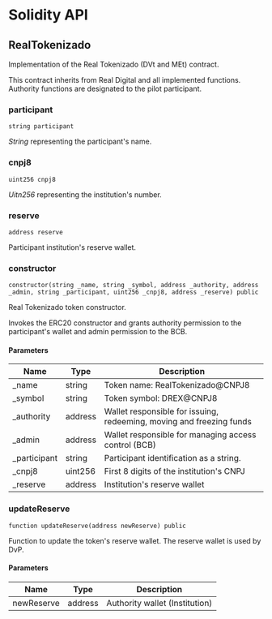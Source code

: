# Solidity API

## RealTokenizado

Implementation of the Real Tokenizado (DVt and MEt) contract.

This contract inherits from Real Digital and all implemented functions. Authority functions are designated to the pilot participant.

### participant

```solidity
string participant
```
_String_ representing the participant's name.

### cnpj8

```solidity
uint256 cnpj8
```
_Uitn256_ representing the institution's number.

### reserve

```solidity
address reserve
```
Participant institution's reserve wallet.


### constructor

```solidity
constructor(string _name, string _symbol, address _authority, address _admin, string _participant, uint256 _cnpj8, address _reserve) public
```

Real Tokenizado token constructor.

Invokes the ERC20 constructor and grants authority permission to the participant's wallet and admin permission to the BCB.

#### Parameters

| Name | Type | Description |
| ---- | ---- | ----------- |
| _name | string | Token name: RealTokenizado@CNPJ8 |
| _symbol | string | Token symbol: DREX@CNPJ8 |
| _authority | address | Wallet responsible for issuing, redeeming, moving and freezing funds |
| _admin | address | Wallet responsible for managing access control (BCB) |
| _participant | string | Participant identification as a string. |
| _cnpj8 | uint256 | First 8 digits of the institution's CNPJ |
| _reserve | address | Institution's reserve wallet |


### updateReserve

```solidity
function updateReserve(address newReserve) public
```

Function to update the token's reserve wallet. The reserve wallet is used by DvP.


#### Parameters

| Name | Type | Description |
| ---- | ---- | ----------- |
| newReserve | address | Authority wallet (Institution) |
